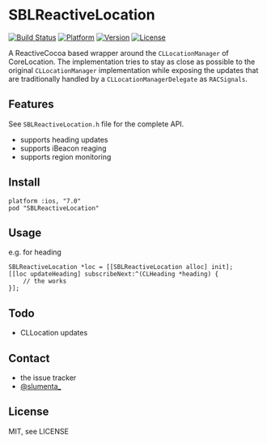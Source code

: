 # SBLReactiveLocation

[![Build Status](https://travis-ci.org/sbl/SBLReactiveLocation.svg?branch=master)](https://travis-ci.org/sbl/SBLReactiveLocation)
[![Platform](http://img.shields.io/cocoapods/p/SBLReactiveLocation.svg?style=flat)](http://cocoadocs.org/docsets/SBLReactiveLocation)
[![Version](http://img.shields.io/cocoapods/v/SBLReactiveLocation.svg?style=flat)](http://cocoadocs.org/docsets/SBLReactiveLocation)
[![License](http://img.shields.io/cocoapods/l/SBLReactiveLocation.svg?style=flat)](http://cocoadocs.org/docsets/SBLReactiveLocation)

A ReactiveCocoa based wrapper around the `CLLocationManager` of CoreLocation. The implementation tries to
stay as close as possible to the original `CLLocationManager` implementation
while exposing the updates that are traditionally handled by a
`CLLocationManagerDelegate` as `RACSignals`.

## Features

See `SBLReactiveLocation.h` file for the complete API.

- supports heading updates
- supports iBeacon reaging
- supports region monitoring

## Install

	platform :ios, "7.0"
	pod "SBLReactiveLocation"

## Usage

e.g. for heading

	SBLReactiveLocation *loc = [[SBLReactiveLocation alloc] init];
	[[loc updateHeading] subscribeNext:^(CLHeading *heading) {
		// the works
	}];

## Todo

- CLLocation updates

## Contact

- the issue tracker
- [@slumenta_](http://twitter.com/slumenta_)

## License

MIT, see LICENSE

